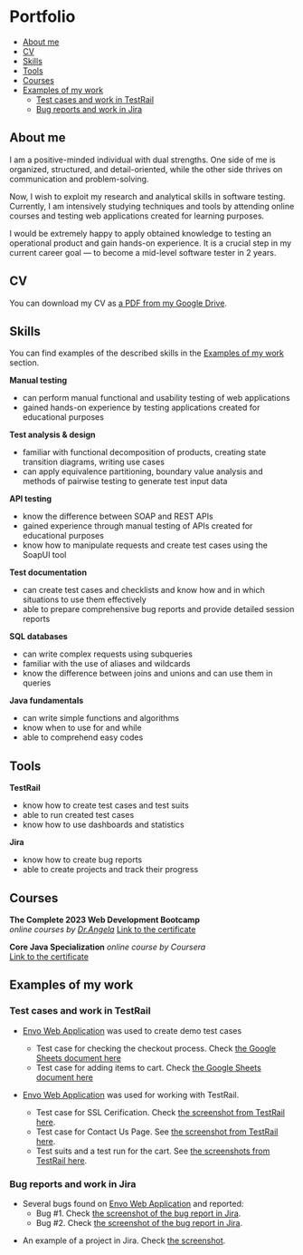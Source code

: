 # Portfolio
- [About me](#about-me)
- [CV](#cv)
- [Skills](#skills)
- [Tools](#tools)
- [Courses](#courses)
- [Examples of my work](#examples-of-my-work)
  * [Test cases and work in TestRail](#test-cases-and-work-in-testrail)
  * [Bug reports and work in Jira](#bug-reports-and-work-in-jira)

## About me

I am a positive-minded individual with dual strengths. One side of me is organized, structured, and detail-oriented, while the other side thrives on communication and problem-solving.

Now, I wish to exploit my research and analytical skills in software testing. Currently, I am intensively studying techniques and tools by attending online courses and testing web applications created for learning purposes.

I would be extremely happy to apply obtained knowledge to testing an operational product and gain hands-on experience. It is a crucial step in my current career goal — to become a mid-level software tester in 2 years.

## CV
You can download my CV as [a PDF from my Google Drive](https://drive.google.com/file/d/11ZpBE9Ccxux9nU18xkQ7wBHftb5BKScb/view?usp=sharing).

## Skills

You can find examples of the described skills in the [Examples of my work](#examples-of-my-work) section.

__Manual testing__
  * can perform manual functional and usability testing of web applications
  * gained hands-on experience by testing applications created for educational purposes

__Test analysis & design__
  * familiar with functional decomposition of products, creating state transition diagrams, writing use cases
  * can apply equivalence partitioning, boundary value analysis and methods of pairwise testing to generate test input data

__API testing__
  * know the difference between SOAP and REST APIs
  * gained experience through manual testing of APIs created for educational purposes
  * know how to manipulate requests and create test cases using the SoapUI tool

__Test documentation__
  * can create test cases and checklists and know how and in which situations to use them effectively
  * able to prepare comprehensive bug reports and provide detailed session reports

__SQL databases__
  * can write complex requests using subqueries
  * familiar with the use of aliases and wildcards
  * know the difference between joins and unions and can use them in queries

__Java fundamentals__
  * can write simple functions and algorithms
  * know when to use for and while
  * able to comprehend easy codes

## Tools

__TestRail__
  * know how to create test cases and test suits
  * able to run created test cases
  * know how to use dashboards and statistics

__Jira__
  * know how to create bug reports
  * able to create projects and track their progress

## Courses

__The Complete 2023 Web Development Bootcamp__  
*online courses by [Dr.Angela](https://www.udemy.com/user/4b4368a3-b5c8-4529-aa65-2056ec31f37e/)* 
[Link to the certificate ](https://www.udemy.com/certificate/UC-2e8f94bb-9e3c-482d-8121-2392cc65771d/)  

 __Core Java Specialization__ 
*online course by Coursera*     
[Link to the certificate](https://coursera.org/verify/specialization/GC6GLF7UM5GZ)

## Examples of my work

### Test cases and work in TestRail

- [Envo Web Application](http://envo.co.za/) was used to create demo test cases
  * Test case for checking the checkout process. Check [the Google Sheets document here](https://docs.google.com/spreadsheets/d/1wEXDt3vMD508L6dbUKzh8zpNHMNxLOb_XQKftCPv7iI/edit?usp=sharing)
  * Test case for adding items to cart. Check [the Google Sheets document here](https://docs.google.com/spreadsheets/d/1BzYmugHNU2dYBrt1bZL_jW2flHX16XPVFgfqEvXj2bs/edit?usp=sharing)

- [Envo Web Application](https://envo.co.za) was used for working with TestRail.
  * Test case for SSL Cerification. Check [the screenshot from TestRail here](https://drive.google.com/file/d/1TgO9p2TAjnx7SCe2JJT7VxwBYLI3ZrFr/view?usp=sharing).
  * Test case for Contact Us Page. See [the screenshot from TestRail here](https://drive.google.com/file/d/1tVjfpCKDThOMkcLEl1BQFTVypUOkFMfD/view?usp=sharing).
  * Test suits and a test run for the cart. See [the screenshots from TestRail here](https://drive.google.com/file/d/1_emVQizeiuiTrh5e-AwAkV044DZo2kMA/view?usp=sharing).

### Bug reports and work in Jira

- Several bugs found on [Envo Web Application](https://www.envo.co.za) and reported:
  * Bug #1. Check [the screenshot of the bug report in Jira](https://drive.google.com/file/d/121qMBcpZbajs6OxBicSKpnlc0q4gW6X7/view?usp=sharing).
  * Bug #2. Check [the screenshot of the bug report in Jira](https://drive.google.com/file/d/1ZiVcspIN75aCjjZEqsXUxmhYR06su49z/view?usp=sharing).
* An example of a project in Jira. Check [the screenshot](https://drive.google.com/file/d/1HfBai1dRiwucvDKCUCgyl1M2dGx-AhbT/view?usp=sharing).
